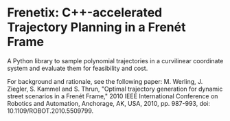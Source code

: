 # Frenetix: C++-accelerated Trajectory Planning in a Frenét Frame

A Python library to sample polynomial trajectories in a curvilinear
coordinate system and evaluate them for feasibility and cost.

For background and rationale, see the following paper:
M. Werling, J. Ziegler, S. Kammel and S. Thrun, "Optimal trajectory generation for dynamic street scenarios in a Frenét Frame," 2010 IEEE International Conference on Robotics and Automation, Anchorage, AK, USA, 2010, pp. 987-993, doi: 10.1109/ROBOT.2010.5509799.

